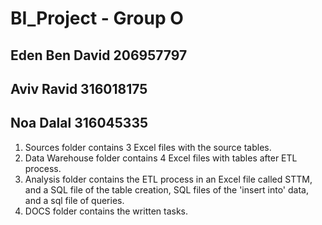 # BI_Project - Group O
## Eden Ben David 206957797 
## Aviv Ravid 316018175 
## Noa Dalal 316045335

1. Sources folder contains 3 Excel files with the source tables.
2. Data Warehouse folder contains 4 Excel files with tables after ETL process.
3. Analysis folder contains the ETL process in an Excel file called STTM, and a SQL file of the table creation, SQL files of the 'insert into' data, and a sql file of queries.
4. DOCS folder contains the written tasks.